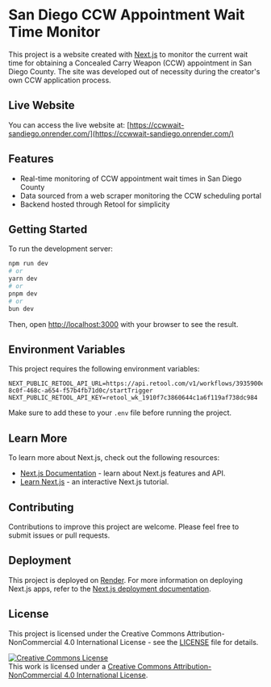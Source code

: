 # San Diego CCW Appointment Wait Time Monitor

This project is a website created with [Next.js](https://nextjs.org/) to monitor the current wait time for obtaining a Concealed Carry Weapon (CCW) appointment in San Diego County. The site was developed out of necessity during the creator's own CCW application process.

## Live Website

You can access the live website at: [https://ccwwait-sandiego.onrender.com/](https://ccwwait-sandiego.onrender.com/)

## Features

- Real-time monitoring of CCW appointment wait times in San Diego County
- Data sourced from a web scraper monitoring the CCW scheduling portal
- Backend hosted through Retool for simplicity

## Getting Started

To run the development server:

```bash
npm run dev
# or
yarn dev
# or
pnpm dev
# or
bun dev
```

Then, open [http://localhost:3000](http://localhost:3000) with your browser to see the result.

## Environment Variables

This project requires the following environment variables:

```
NEXT_PUBLIC_RETOOL_API_URL=https://api.retool.com/v1/workflows/3935900e-8c0f-468c-a654-f57b4fb71d0c/startTrigger
NEXT_PUBLIC_RETOOL_API_KEY=retool_wk_1910f7c3860644c1a6f119af738dc984
```

Make sure to add these to your `.env` file before running the project.

## Learn More

To learn more about Next.js, check out the following resources:

- [Next.js Documentation](https://nextjs.org/docs) - learn about Next.js features and API.
- [Learn Next.js](https://nextjs.org/learn) - an interactive Next.js tutorial.

## Contributing

Contributions to improve this project are welcome. Please feel free to submit issues or pull requests.

## Deployment

This project is deployed on [Render](https://render.com/). For more information on deploying Next.js apps, refer to the [Next.js deployment documentation](https://nextjs.org/docs/deployment).

## License

This project is licensed under the Creative Commons Attribution-NonCommercial 4.0 International License - see the [LICENSE](LICENSE) file for details.

<a rel="license" href="http://creativecommons.org/licenses/by-nc/4.0/"><img alt="Creative Commons License" style="border-width:0" src="https://i.creativecommons.org/l/by-nc/4.0/88x31.png" /></a><br />This work is licensed under a <a rel="license" href="http://creativecommons.org/licenses/by-nc/4.0/">Creative Commons Attribution-NonCommercial 4.0 International License</a>.
